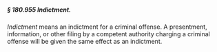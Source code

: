 ##### § 180.955 Indictment. #####

*Indictment* means an indictment for a criminal offense. A presentment, information, or other filing by a competent authority charging a criminal offense will be given the same effect as an indictment.